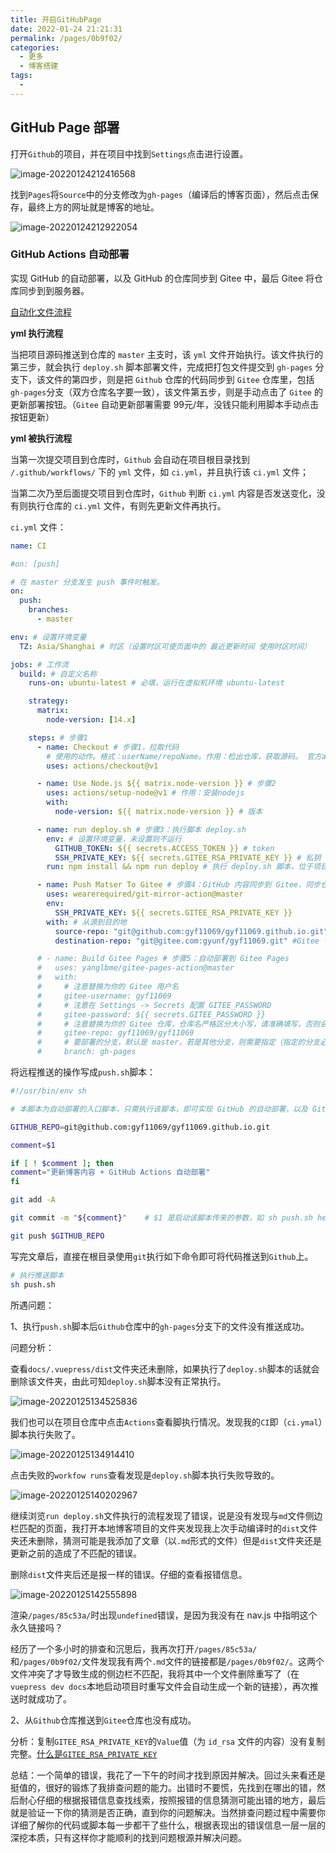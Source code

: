 ```yaml
---
title: 开启GitHubPage
date: 2022-01-24 21:21:31
permalink: /pages/0b9f02/
categories:
  - 更多
  - 博客搭建
tags:
  - 
---
```


## GitHub Page 部署

打开`Github`的项目，并在项目中找到`Settings`点击进行设置。

![image-20220124212416568](../../.vuepress/public/images/image-20220124212416568.png)

找到`Pages`将`Source`中的分支修改为`gh-pages`（编译后的博客页面），然后点击保存，最终上方的网址就是博客的地址。

<img src="../../.vuepress/public/images/image-20220124212922054.png" alt="image-20220124212922054" />

### GitHub Actions 自动部署

实现 GitHub 的自动部署，以及 GitHub 的仓库同步到 Gitee 中，最后 Gitee 将仓库同步到到服务器。

[自动化文件流程](https://notes.youngkbt.cn/about/website/deploy/#%E8%87%AA%E5%8A%A8%E5%8C%96%E6%96%87%E4%BB%B6%E6%B5%81%E7%A8%8B)

**yml 执行流程**

当把项目源码推送到仓库的 `master` 主支时，该 `yml` 文件开始执行。该文件执行的第三步，就会执行 `deploy.sh` 脚本部署文件，完成把打包文件提交到 `gh-pages` 分支下，该文件的第四步，则是把 `Github` 仓库的代码同步到 `Gitee` 仓库里，包括 `gh-pages`分支（双方仓库名字要一致），该文件第五步，则是手动点击了 `Gitee` 的更新部署按钮。（`Gitee` 自动更新部署需要 99元/年，没钱只能利用脚本手动点击按钮更新）

**yml 被执行流程**

当第一次提交项目到仓库时，`Github` 会自动在项目根目录找到 `/.github/workflows/` 下的 `yml` 文件，如 `ci.yml`，并且执行该 `ci.yml` 文件；

当第二次乃至后面提交项目到仓库时，`Github` 判断 `ci.yml` 内容是否发送变化，没有则执行仓库的 `ci.yml` 文件，有则先更新文件再执行。

`ci.yml` 文件：

```yaml
name: CI

#on: [push]

# 在 master 分支发生 push 事件时触发。
on:
  push:
    branches:
      - master

env: # 设置环境变量
  TZ: Asia/Shanghai # 时区（设置时区可使页面中的 最近更新时间 使用时区时间）

jobs: # 工作流
  build: # 自定义名称
    runs-on: ubuntu-latest # 必填，运行在虚拟机环境 ubuntu-latest

    strategy:
      matrix:
        node-version: [14.x]

    steps: # 步骤1
      - name: Checkout # 步骤1，拉取代码
        # 使用的动作。格式：userName/repoName。作用：检出仓库，获取源码。 官方actions库：https://github.com/actions
        uses: actions/checkout@v1

      - name: Use Node.js ${{ matrix.node-version }} # 步骤2
        uses: actions/setup-node@v1 # 作用：安装nodejs
        with:
          node-version: ${{ matrix.node-version }} # 版本

      - name: run deploy.sh # 步骤3：执行脚本 deploy.sh
        env: # 设置环境变量，未设置则不运行
          GITHUB_TOKEN: ${{ secrets.ACCESS_TOKEN }} # token
          SSH_PRIVATE_KEY: ${{ secrets.GITEE_RSA_PRIVATE_KEY }} # 私钥
        run: npm install && npm run deploy # 执行 deploy.sh 脚本，位于项目根目录

      - name: Push Matser To Gitee # 步骤4：GitHub 内容同步到 Gitee，同步仓库是 master
        uses: wearerequired/git-mirror-action@master
        env:
          SSH_PRIVATE_KEY: ${{ secrets.GITEE_RSA_PRIVATE_KEY }}
        with: # 从源到目的地
          source-repo: "git@github.com:gyf11069/gyf11069.github.io.git" #Github 仓库地址
          destination-repo: "git@gitee.com:gyunf/gyf11069.git" #Gitee 仓库地址

      # - name: Build Gitee Pages # 步骤5：自动部署到 Gitee Pages
      #   uses: yanglbme/gitee-pages-action@master
      #   with:
      #     # 注意替换为你的 Gitee 用户名
      #     gitee-username: gyf11069
      #     # 注意在 Settings -> Secrets 配置 GITEE_PASSWORD
      #     gitee-password: ${{ secrets.GITEE_PASSWORD }}
      #     # 注意替换为你的 Gitee 仓库，仓库名严格区分大小写，请准确填写，否则会出错.一般地址和仓库名一致，如果地址改了，仓库名不改，要以地址为准（地址仅需后缀，即 https://gitee.com/<username>/xxx 的 xxx 即可）
      #     gitee-repo: gyf11069/gyf11069
      #     # 要部署的分支，默认是 master，若是其他分支，则需要指定（指定的分支必须存在）
      #     branch: gh-pages

```

将远程推送的操作写成`push.sh`脚本：

```sh
#!/usr/bin/env sh

# 本脚本为自动部署的入口脚本，只需执行该脚本，即可实现 GitHub 的自动部署，以及 GitHub 的仓库同步到 Gitee 中，最后 Gitee 将仓库同步到到服务器

GITHUB_REPO=git@github.com:gyf11069/gyf11069.github.io.git

comment=$1

if [ ! $comment ]; then
comment="更新博客内容 + GitHub Actions 自动部署"
fi

git add -A

git commit -m "${comment}"    # $1 是启动该脚本传来的参数，如 sh push.sh hello，其中 hello 就会插入到 $1 处，如果想两个参数，则加 $2

git push $GITHUB_REPO   
```

写完文章后，直接在根目录使用`git`执行如下命令即可将代码推送到`Github`上。

```sh
# 执行推送脚本
sh push.sh
```

所遇问题：

1、执行`push.sh`脚本后`Github`仓库中的`gh-pages`分支下的文件没有推送成功。

问题分析：

查看`docs/.vuepress/dist`文件夹还未删除，如果执行了`deploy.sh`脚本的话就会删除该文件夹，由此可知`deploy.sh`脚本没有正常执行。

![image-20220125134525836](../../.vuepress/public/images/image-20220125134525836.png)

我们也可以在项目仓库中点击`Actions`查看脚执行情况。发现我的`CI`即（`ci.ymal`）脚本执行失败了。

![image-20220125134914410](../../.vuepress/public/images/image-20220125134914410.png)

点击失败的`workfow runs`查看发现是`deploy.sh`脚本执行失败导致的。

![image-20220125140202967](../../.vuepress/public/images/image-20220125140202967.png)

继续浏览`run deploy.sh`文件执行的流程发现了错误，说是没有发现与`md`文件侧边栏匹配的页面，我打开本地博客项目的文件夹发现我上次手动编译时的`dist`文件夹还未删除，猜测可能是我添加了文章（以`.md`形式的文件）但是`dist`文件夹还是更新之前的造成了不匹配的错误。

删除`dist`文件夹后还是报一样的错误。仔细的查看报错信息。

![image-20220125142555898](../../.vuepress/public/images/image-20220125142555898.png)

渲染`/pages/85c53a/`时出现`undefined`错误，是因为我没有在 nav.js 中指明这个永久链接吗？

经历了一个多小时的排查和沉思后，我再次打开`/pages/85c53a/`和`/pages/0b9f02/`文件发现我有两个`.md`文件的链接都是`/pages/0b9f02/`。这两个文件冲突了才导致生成的侧边栏不匹配，我将其中一个文件删除重写了（在`vuepress dev docs`本地启动项目时重写文件会自动生成一个新的链接），再次推送时就成功了。

2、从`Github`仓库推送到`Gitee`仓库也没有成功。

分析：复制`GITEE_RSA_PRIVATE_KEY`的`Value`值（为 `id_rsa` 文件的内容）没有复制完整。[什么是`GITEE_RSA_PRIVATE_KEY`](https://notes.youngkbt.cn/about/website/deploy/#%E9%85%8D%E7%BD%AE%E5%AF%86%E9%92%A5)

总结：一个简单的错误，我花了一下午的时间才找到原因并解决。回过头来看还是挺值的，很好的锻炼了我排查问题的能力。出错时不要慌，先找到在哪出的错，然后耐心仔细的根据报错信息查找线索，按照报错的信息猜测可能出错的地方，最后就是验证一下你的猜测是否正确，直到你的问题解决。当然排查问题过程中需要你详细了解你的代码或脚本每一步都干了些什么，根据表现出的错误信息一层一层的深挖本质，只有这样你才能顺利的找到问题根源并解决问题。

